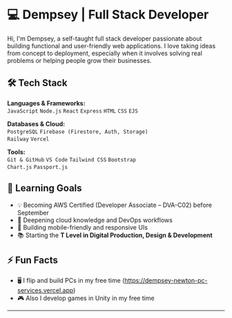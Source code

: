 # 💻 Dempsey | Full Stack Developer

Hi, I'm Dempsey, a self-taught full stack developer passionate about building functional and user-friendly web applications. I love taking ideas from concept to deployment, especially when it involves solving real problems or helping people grow their businesses.

## 🛠 Tech Stack

**Languages & Frameworks:**  
`JavaScript` `Node.js` `React` `Express` `HTML` `CSS` `EJS`

**Databases & Cloud:**  
`PostgreSQL` `Firebase (Firestore, Auth, Storage)`  
`Railway` `Vercel`

**Tools:**  
`Git & GitHub` `VS Code` `Tailwind CSS` `Bootstrap`  
`Chart.js` `Passport.js`

## 🎯 Learning Goals

- 💡 Becoming AWS Certified (Developer Associate – DVA-C02) before September
- 🧠 Deepening cloud knowledge and DevOps workflows
- 📱 Building mobile-friendly and responsive UIs
- 📚 Starting the **T Level in Digital Production, Design & Development**

## ⚡ Fun Facts

- 🖥 I flip and build PCs in my free time (https://dempsey-newton-pc-services.vercel.app)
- 🎮 Also I develop games in Unity in my free time

---
